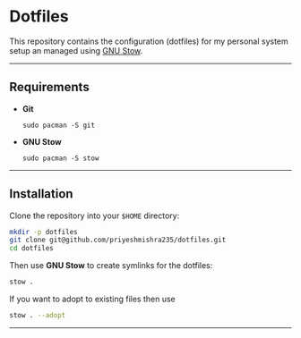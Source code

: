 # Dotfiles

This repository contains the configuration (dotfiles) for my personal system setup an managed using [GNU Stow](https://www.gnu.org/software/stow/).

---

## Requirements

- **Git**
  ```
  sudo pacman -S git

- **GNU Stow**
  ```
  sudo pacman -S stow

---

## Installation

Clone the repository into your `$HOME` directory:

```bash
mkdir -p dotfiles
git clone git@github.com/priyeshmishra235/dotfiles.git
cd dotfiles
```

Then use **GNU Stow** to create symlinks for the dotfiles:

```bash
stow .
```

If you want to adopt to existing files then use

```bash
stow . --adopt
```

---
